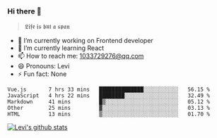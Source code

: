 ### Hi there 👋

> 𝕷𝖎𝖋𝖊 𝖎𝖘 𝖇𝖚𝖙 𝖆 𝖘𝖕𝖆𝖓

- 🔭 I’m currently working on Frontend developer
- 🌱 I’m currently learning React
- 📫 How to reach me: 1033729276@qq.com
- 😄 Pronouns: Levi
- ⚡ Fun fact: None


<!--START_SECTION:waka-->
```text
Vue.js       7 hrs 33 mins   ██████████████░░░░░░░░░░░   56.15 % 
JavaScript   4 hrs 22 mins   ████████░░░░░░░░░░░░░░░░░   32.49 % 
Markdown     41 mins         █▒░░░░░░░░░░░░░░░░░░░░░░░   05.12 % 
Other        25 mins         ▓░░░░░░░░░░░░░░░░░░░░░░░░   03.13 % 
HTML         13 mins         ▒░░░░░░░░░░░░░░░░░░░░░░░░   01.70 % 
```
<!--END_SECTION:waka-->


[![Levi's github stats](https://github-readme-stats.vercel.app/api?username=chaossssss)](https://github.com/anuraghazra/github-readme-stats)